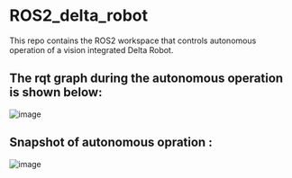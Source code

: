 # ROS2_delta_robot
This repo contains the ROS2 workspace that controls autonomous operation of a vision integrated Delta Robot.

## The rqt graph during the autonomous operation is shown below:
![image](https://github.com/user-attachments/assets/67073603-3d50-43e5-a166-5055eef936c3)

## Snapshot of autonomous opration :
![image](https://github.com/user-attachments/assets/bd5150d3-57dd-4b24-b9c5-b5339e6728c0)
